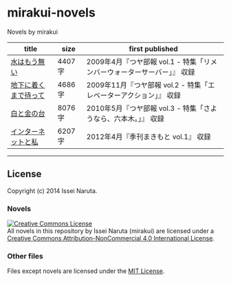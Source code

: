# mirakui-novels

Novels by mirakui

| title | size | first published |
| ----- | ---- | --------------- |
| [水はもう無い](https://github.com/mirakui/mirakui-novels/tree/master/water/water.md) | 4407 字 | 2009年4月『つヤ部報 vol.1 - 特集「リメンバーウォーターサーバー」』 収録 |
| [地下に着くまで待って](https://github.com/mirakui/mirakui-novels/tree/master/elevator/elevator.md) | 4686 字 | 2009年11月『つヤ部報 vol.2 - 特集「エレベーターアクション」』 収録 |
| [白と金の台](https://github.com/mirakui/mirakui-novels/tree/master/platinum/platinum.md) | 8076 字 | 2010年5月『つヤ部報 vol.3 - 特集「さようなら、六本木。」』 収録 |
| [インターネットと私](https://github.com/mirakui/mirakui-novels/tree/master/internet/internet.md) | 6207 字 | 2012年4月『季刊まきもと vol.1』 収録 |

---

## License
Copyright (c) 2014 Issei Naruta.

### Novels
<a rel="license" href="http://creativecommons.org/licenses/by-nc/4.0/"><img alt="Creative Commons License" style="border-width:0" src="https://i.creativecommons.org/l/by-nc/4.0/88x31.png" /></a><br /><span xmlns:dct="http://purl.org/dc/terms/" property="dct:title">All novels in this repository by <span xmlns:cc="http://creativecommons.org/ns#" property="cc:attributionName">Issei Naruta (mirakui)</span> are licensed under a <a rel="license" href="http://creativecommons.org/licenses/by-nc/4.0/">Creative Commons Attribution-NonCommercial 4.0 International License</a>.

### Other files
Files except novels are licensed under the [MIT License](http://opensource.org/licenses/MIT).
